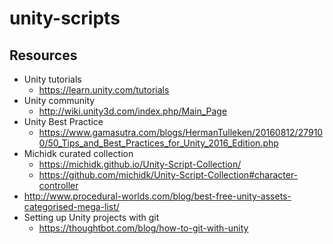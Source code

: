 # unity-scripts

## Resources
- Unity tutorials
  + <https://learn.unity.com/tutorials>
- Unity community
  + <http://wiki.unity3d.com/index.php/Main_Page>
- Unity Best Practice
  + <https://www.gamasutra.com/blogs/HermanTulleken/20160812/279100/50_Tips_and_Best_Practices_for_Unity_2016_Edition.php>
- Michidk curated collection
  + <https://michidk.github.io/Unity-Script-Collection/>
  + <https://github.com/michidk/Unity-Script-Collection#character-controller>
- <http://www.procedural-worlds.com/blog/best-free-unity-assets-categorised-mega-list/>
- Setting up Unity projects with git
  + https://thoughtbot.com/blog/how-to-git-with-unity

